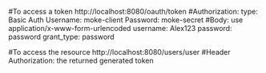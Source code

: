 #To access a token
http://localhost:8080/oauth/token
#Authorization:
	type: Basic Auth
	Username: moke-client
	Password: moke-secret
#Body: use application/x-www-form-urlencoded
	username: Alex123
	password: password
	grant_type: password

#To access the resource
http://localhost:8080/users/user
#Header
	Authorization: the returned generated token
